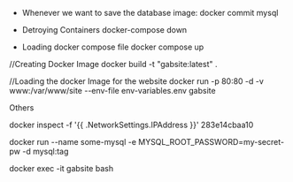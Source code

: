 - Whenever we want to save the database image:
docker commit mysql

- Detroying Containers
docker-compose down

- Loading docker compose file
docker compose up

//Creating Docker Image
docker build -t "gabsite:latest" .

//Loading the docker Image for the website
docker run -p 80:80 -d -v www:/var/www/site --env-file env-variables.env gabsite

Others

docker inspect -f '{{ .NetworkSettings.IPAddress }}' 283e14cbaa10

docker run --name some-mysql -e MYSQL_ROOT_PASSWORD=my-secret-pw -d mysql:tag

docker exec -it gabsite bash




